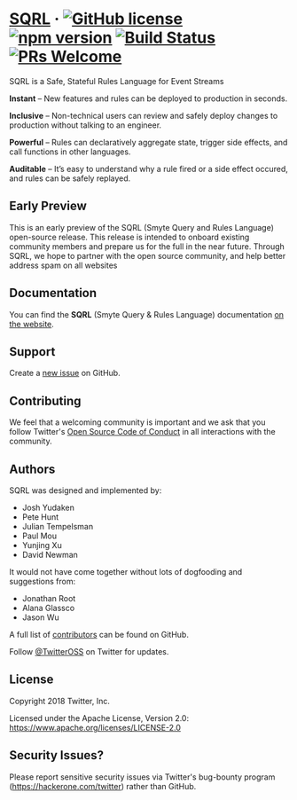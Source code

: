 # [SQRL](https://twitter.github.io/sqrl/) &middot; [![GitHub license](https://img.shields.io/badge/license-Apache%202-blue.svg)](https://github.com/twitter/sqrl/blob/master/LICENSE) [![npm version](https://img.shields.io/npm/v/sqrl.svg?style=flat)](https://www.npmjs.com/package/sqrl) [![Build Status](https://travis-ci.org/twitter/sqrl.svg?branch=master)](https://travis-ci.org/twitter/sqrl.svg?branch=master) [![PRs Welcome](https://img.shields.io/badge/PRs-welcome-brightgreen.svg)](https://github.com/twitter/sqrl/blob/master/CONTRIBUTING.md)

SQRL is a Safe, Stateful Rules Language for Event Streams

**Instant** – New features and rules can be deployed to production in seconds.

**Inclusive** – Non-technical users can review and safely deploy changes to production without talking to an engineer.

**Powerful** – Rules can declaratively aggregate state, trigger side effects, and call functions in other languages.

**Auditable** – It’s easy to understand why a rule fired or a side effect occured, and rules can be safely replayed.

## Early Preview

This is an early preview of the SQRL (Smyte Query and Rules Language) open-source release. This release is intended to onboard existing community members and prepare us for the full in the near future. Through SQRL, we hope to partner with the open source community, and help better address spam on all websites

## Documentation

You can find the **SQRL** (Smyte Query & Rules Language) documentation [on the website](https://twitter.github.io/sqrl).

## Support

Create a [new issue](https://github.com/twitter/sqrl/issues/new) on GitHub.

## Contributing

We feel that a welcoming community is important and we ask that you follow Twitter's
[Open Source Code of Conduct](https://github.com/twitter/code-of-conduct/blob/master/code-of-conduct.md)
in all interactions with the community.

## Authors

SQRL was designed and implemented by:
* Josh Yudaken
* Pete Hunt
* Julian Tempelsman
* Paul Mou
* Yunjing Xu
* David Newman

It would not have come together without lots of dogfooding and suggestions from:
* Jonathan Root
* Alana Glassco
* Jason Wu

A full list of [contributors](https://github.com/twitter/sqrl/graphs/contributors?type=a) can be found on GitHub.

Follow [@TwitterOSS](https://twitter.com/twitteross) on Twitter for updates.

## License

Copyright 2018 Twitter, Inc.

Licensed under the Apache License, Version 2.0: https://www.apache.org/licenses/LICENSE-2.0

## Security Issues?

Please report sensitive security issues via Twitter's bug-bounty program (https://hackerone.com/twitter) rather than GitHub.
